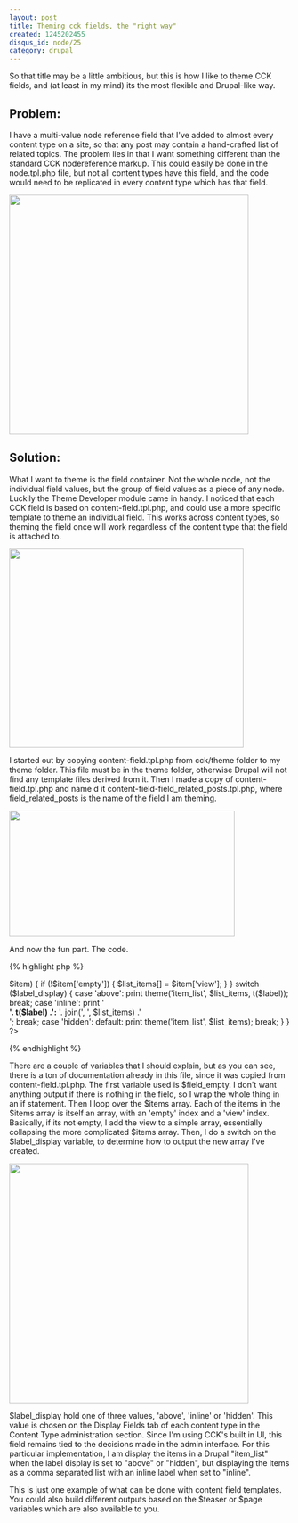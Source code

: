 ```yaml
--- 
layout: post
title: Theming cck fields, the "right way"
created: 1245202455
disqus_id: node/25
category: drupal
---
```

So that title may be a little ambitious, but this is how I like to theme CCK fields, and (at least in my mind) its the most flexible and Drupal-like way.

## Problem:

I have a multi-value node reference field that I've added to almost every content type on a site, so that any post may contain a hand-crafted list of related topics. The problem lies in that I want something different than the standard CCK nodereference markup. This could easily be done in the node.tpl.php file, but not all content types have this field, and the code would need to be replicated in every content type which has that field.

<img src="http://img.skitch.com/20090617-rqp6dtcrup24gcfwxiipp4mksd.jpg" alt="" width="430" height="430" />

## Solution:

What I want to theme is the field container. Not the whole node, not the individual field values, but the group of field values as a piece of any node. Luckily the Theme Developer module came in handy. I noticed that each CCK field is based on content-field.tpl.php, and could use a more specific template to theme an individual field. This works across content types, so theming the field once will work regardless of the content type that the field is attached to.

<img src="http://img.skitch.com/20090617-t68gg6da9rbscei6sfbkf5y8um.jpg" alt="" width="421" height="357" />

I started out by copying content-field.tpl.php from cck/theme folder to my theme folder. This file must be in the theme folder, otherwise Drupal will not find any template files derived from it. Then I made a copy of content-field.tpl.php and name d it content-field-field_related_posts.tpl.php, where field_related_posts is the name of the field I am theming.

<img src="http://img.skitch.com/20090617-8idjqugbcs7uwwdiieuubet2fx.jpg" alt="" width="405" height="226" />

And now the fun part. The code.

{% highlight php %}
<?php
// $Id: content-field.tpl.php,v 1.1.2.5 2008/11/03 12:46:27 yched Exp $

/**
 * @file content-field.tpl.php
 * Default theme implementation to display the value of a field.
 *
 * Available variables:
 * - $node: The node object.
 * - $field: The field array.
 * - $items: An array of values for each item in the field array.
 * - $teaser: Whether this is displayed as a teaser.
 * - $page: Whether this is displayed as a page.
 * - $field_name: The field name.
 * - $field_type: The field type.
 * - $field_name_css: The css-compatible field name.
 * - $field_type_css: The css-compatible field type.
 * - $label: The item label.
 * - $label_display: Position of label display, inline, above, or hidden.
 * - $field_empty: Whether the field has any valid value.
 *
 * Each $item in $items contains:
 * - 'view' - the themed view for that item
 *
 * @see template_preprocess_field()
 */

  if (!$field_empty) {
    // build a simple array of items
    $list_items = array();
    foreach ($items as $delta => $item) {
      if (!$item['empty']) {
        $list_items[] = $item['view'];
      }
    }
    
    switch ($label_display) {
      case 'above':
        print theme('item_list', $list_items, t($label));
        break;
        
      case 'inline':
        print '<div><strong>'. t($label) .':</strong> '. join(', ', $list_items) .'</div>';
        break;
        
      case 'hidden':
      default:
        print theme('item_list', $list_items);
        break;
        
    }
  }
?>
{% endhighlight %}

There are a couple of variables that I should explain, but as you can see, there is a ton of documentation already in this file, since it was copied from content-field.tpl.php. The first variable used is $field_empty. I don't want anything output if there is nothing in the field, so I wrap the whole thing in an if statement. Then I loop over the $items array. Each of the items in the $items array is itself an array, with an 'empty' index and a 'view' index. Basically, if its not empty, I add the view to a simple array, essentially collapsing the more complicated $items array. Then, I do a switch on the $label_display variable, to determine how to output the new array I've created.

<img src="http://img.skitch.com/20090617-pw469xf6tm828jruisid8f49jr.jpg" alt="" width="430" height="430" />

$label_display hold one of three values, 'above', 'inline' or 'hidden'. This value is chosen on the Display Fields tab of each content type in the Content Type administration section. Since I'm using CCK's built in UI, this field remains tied to the decisions made in the admin interface. For this particular implementation, I am display the items in a Drupal "item_list" when the label display is set to "above" or "hidden", but displaying the items as a comma separated list with an inline label when set to "inline".

This is just one example of what can be done with content field templates. You could also build different outputs based on the $teaser or $page variables which are also available to you.
